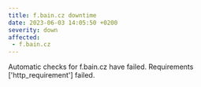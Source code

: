 ```yaml
---
title: f.bain.cz downtime
date: 2023-06-03 14:05:50 +0200
severity: down
affected:
 - f.bain.cz
---
```

Automatic checks for f.bain.cz have failed. Requirements ['http_requirement'] failed.
